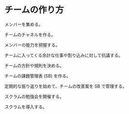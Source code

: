 # チームの作り方

メンバーを集める。

チームのチャネルを作る。

メンバーの能力を把握する。

チームに入ってくる余計な仕事や割り込みに対して抗議する。

チームの方針や規則を決める。

チームの課題管理表 (SB) を作る。

定期的な振り返りを始めて、チームの改善案を SB で管理する。

スクラムの勉強会を開催する。

スクラムを導入する。
